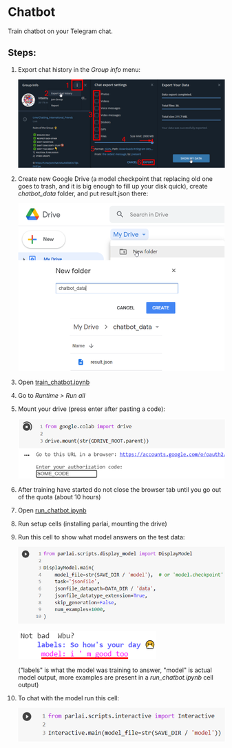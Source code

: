 # Chatbot

Train chatbot on your Telegram chat.

## Steps:

1.  Export chat history in the *Group info* menu:

    ![](images/1.png)

2.  Create new Google Drive (a model checkpoint that replacing old one goes to trash, and it is big enough to fill up your disk quick), create *chatbot_data* folder, and put result.json there:

    ![](images/2.png)

3.  Open [train_chatbot.ipynb](https://colab.research.google.com/github/vinnik-dmitry07/Chatbot/blob/main/train_chatbot.ipynb)

4. Go to *Runtime > Run all*

5.  Mount your drive (press enter after pasting a code):

    ![](images/3.png) 

6. After training have started do not close the browser tab until you go out of the quota (about 10 hours)

7. Open [run_chatbot.ipynb](https://colab.research.google.com/github/vinnik-dmitry07/Chatbot/blob/main/run_chatbot.ipynb)

8. Run setup cells (installing parlai, mounting the drive)

9.  Run this cell to show what model answers on the test data:

    ![](images/4.png)

    ![](images/5.png)

    ("labels" is what the model was training to answer, "model" is actual model output, more examples are present in a *run_chatbot.ipynb* cell output)

10. To chat with the model run this cell:

    ![](images/6.png)
